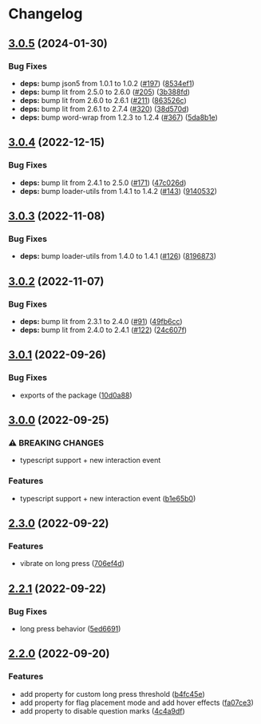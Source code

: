 # Changelog

## [3.0.5](https://github.com/manuelhenke/minesweeper-for-web/compare/v3.0.4...v3.0.5) (2024-01-30)


### Bug Fixes

* **deps:** bump json5 from 1.0.1 to 1.0.2 ([#197](https://github.com/manuelhenke/minesweeper-for-web/issues/197)) ([8534ef1](https://github.com/manuelhenke/minesweeper-for-web/commit/8534ef1e701f1f28f440d341c0a49e8ad133a190))
* **deps:** bump lit from 2.5.0 to 2.6.0 ([#205](https://github.com/manuelhenke/minesweeper-for-web/issues/205)) ([3b388fd](https://github.com/manuelhenke/minesweeper-for-web/commit/3b388fd6986acf3cfef243a089cafecf0ec8a29f))
* **deps:** bump lit from 2.6.0 to 2.6.1 ([#211](https://github.com/manuelhenke/minesweeper-for-web/issues/211)) ([863526c](https://github.com/manuelhenke/minesweeper-for-web/commit/863526c4321dbbd33e09b87c13cc48c5e65a32d8))
* **deps:** bump lit from 2.6.1 to 2.7.4 ([#320](https://github.com/manuelhenke/minesweeper-for-web/issues/320)) ([38d570d](https://github.com/manuelhenke/minesweeper-for-web/commit/38d570d3f0734126f59b2fb215145112e6bd6857))
* **deps:** bump word-wrap from 1.2.3 to 1.2.4 ([#367](https://github.com/manuelhenke/minesweeper-for-web/issues/367)) ([5da8b1e](https://github.com/manuelhenke/minesweeper-for-web/commit/5da8b1eb71fa8300734b9d671ec3aeebe8fbc701))

## [3.0.4](https://github.com/manuelhenke/minesweeper-for-web/compare/v3.0.3...v3.0.4) (2022-12-15)


### Bug Fixes

* **deps:** bump lit from 2.4.1 to 2.5.0 ([#171](https://github.com/manuelhenke/minesweeper-for-web/issues/171)) ([47c026d](https://github.com/manuelhenke/minesweeper-for-web/commit/47c026d71290962acce9157fa5a166acebe85a54))
* **deps:** bump loader-utils from 1.4.1 to 1.4.2 ([#143](https://github.com/manuelhenke/minesweeper-for-web/issues/143)) ([9140532](https://github.com/manuelhenke/minesweeper-for-web/commit/9140532dd7be3cf56eda1c116a2a35d745701ce5))

## [3.0.3](https://github.com/manuelhenke/minesweeper-for-web/compare/v3.0.2...v3.0.3) (2022-11-08)


### Bug Fixes

* **deps:** bump loader-utils from 1.4.0 to 1.4.1 ([#126](https://github.com/manuelhenke/minesweeper-for-web/issues/126)) ([8196873](https://github.com/manuelhenke/minesweeper-for-web/commit/819687366998728e5873fa4f25e0083e616298b6))

## [3.0.2](https://github.com/manuelhenke/minesweeper-for-web/compare/v3.0.1...v3.0.2) (2022-11-07)


### Bug Fixes

* **deps:** bump lit from 2.3.1 to 2.4.0 ([#91](https://github.com/manuelhenke/minesweeper-for-web/issues/91)) ([49fb6cc](https://github.com/manuelhenke/minesweeper-for-web/commit/49fb6ccf29fe0231ee26312f0fb05b076a5d5836))
* **deps:** bump lit from 2.4.0 to 2.4.1 ([#122](https://github.com/manuelhenke/minesweeper-for-web/issues/122)) ([24c607f](https://github.com/manuelhenke/minesweeper-for-web/commit/24c607f55a94d3039a342eccf06a7da365fdfec4))

## [3.0.1](https://github.com/manuelhenke/minesweeper-for-web/compare/v3.0.0...v3.0.1) (2022-09-26)


### Bug Fixes

* exports of the package ([10d0a88](https://github.com/manuelhenke/minesweeper-for-web/commit/10d0a88195e90383ce4d010f0cf347075d2a891a))

## [3.0.0](https://github.com/manuelhenke/minesweeper-for-web/compare/v2.3.0...v3.0.0) (2022-09-25)


### ⚠ BREAKING CHANGES

* typescript support + new interaction event

### Features

* typescript support + new interaction event ([b1e65b0](https://github.com/manuelhenke/minesweeper-for-web/commit/b1e65b04cda4c71d5bf5176b11fc0ea50dc18963))

## [2.3.0](https://github.com/manuelhenke/minesweeper-for-web/compare/v2.2.1...v2.3.0) (2022-09-22)


### Features

* vibrate on long press ([706ef4d](https://github.com/manuelhenke/minesweeper-for-web/commit/706ef4d719ac2bbb1533f02b99b270939ba565af))

## [2.2.1](https://github.com/manuelhenke/minesweeper-for-web/compare/v2.2.0...v2.2.1) (2022-09-22)


### Bug Fixes

* long press behavior ([5ed6691](https://github.com/manuelhenke/minesweeper-for-web/commit/5ed66919750a123bdba37ea50a67a6589542ec85))

## [2.2.0](https://github.com/manuelhenke/minesweeper-for-web/compare/v2.1.18...v2.2.0) (2022-09-20)


### Features

* add property for custom long press threshold ([b4fc45e](https://github.com/manuelhenke/minesweeper-for-web/commit/b4fc45ebd81fa1b4668115735900c3d388b44d29))
* add property for flag placement mode and add hover effects ([fa07ce3](https://github.com/manuelhenke/minesweeper-for-web/commit/fa07ce3691b15db780488becf3209989d1173dce))
* add property to disable question marks ([4c4a9df](https://github.com/manuelhenke/minesweeper-for-web/commit/4c4a9dfbc5da31d92b40a0260e4434963da4d591))
